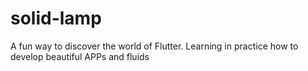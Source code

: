 # solid-lamp
A fun way to discover the world of Flutter. Learning in practice how to develop beautiful APPs and fluids
